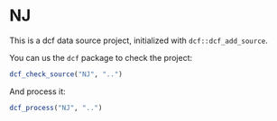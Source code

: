# NJ

This is a dcf data source project, initialized with `dcf::dcf_add_source`.

You can us the `dcf` package to check the project:

```R
dcf_check_source("NJ", "..")
```

And process it:

```R
dcf_process("NJ", "..")
```
